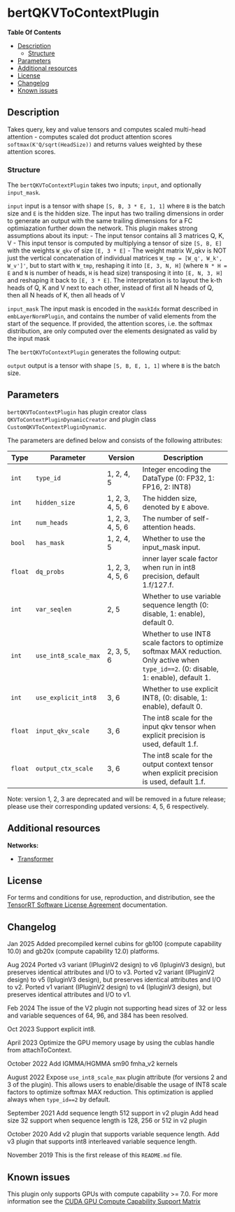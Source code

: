 # bertQKVToContextPlugin

**Table Of Contents**
- [Description](#description)
    * [Structure](#structure)
- [Parameters](#parameters)
- [Additional resources](#additional-resources)
- [License](#license)
- [Changelog](#changelog)
- [Known issues](#known-issues)


## Description

Takes query, key and value tensors and computes scaled multi-head attention - computes scaled dot product attention scores `softmax(K'Q/sqrt(HeadSize))` and returns values weighted by these attention scores.



### Structure

The `bertQKVToContextPlugin` takes two inputs; `input`, and optionally `input_mask`.

`input`
input is a tensor with shape `[S, B, 3 * E, 1, 1]` where `B` is the batch size and `E` is the hidden size. The input has two trailing dimensions in order to generate an output with the same trailing dimensions for a FC optimiazation further down the network.
This plugin makes strong assumptions about its input:
    - The input tensor contains all 3 matrices Q, K, V
    - This input tensor is computed by multiplying a tensor of size `[S, B, E]` with the weights `W_qkv` of size `[E, 3 * E]`
    - The weight matrix W_qkv is NOT just the vertical concatenation of individual matrices `W_tmp = [W_q', W_k', W_v']'`, but to start with `W_tmp`, reshaping it into `[E, 3, N, H]` (where `N * H = E` and `N` is number of heads, `H` is head size) transposing it into `[E, N, 3, H]` and reshaping it back to `[E, 3 * E]`. The interpretation is to layout the k-th heads of Q, K and V next to each other, instead of first all N heads of Q, then all N heads of K, then all heads of V

`input_mask`
The input mask is encoded in the `maskIdx` format described in `embLayerNormPlugin`, and contains the number of valid elements from the start of the sequence.
If provided, the attention scores, i.e. the softmax distribution, are only computed over the elements designated as valid by the input mask


The `bertQKVToContextPlugin` generates the following output:

`output`
output is a tensor with shape `[S, B, E, 1, 1]` where `B` is the batch size.


## Parameters

`bertQKVToContextPlugin` has plugin creator class `QKVToContextPluginDynamicCreator` and plugin class `CustomQKVToContextPluginDynamic`.

The parameters are defined below and consists of the following attributes:

| Type     | Parameter                               |  Version                          | Description
|----------|-----------------------------------------|-----------------------------------|-------------------------------------------------------------------
|`int`     |`type_id`                                |  1, 2, 4, 5                       |Integer encoding the DataType (0: FP32, 1: FP16, 2: INT8)
|`int`     |`hidden_size`                            |  1, 2, 3, 4, 5, 6                 |The hidden size, denoted by `E` above.
|`int`     |`num_heads`                              |  1, 2, 3, 4, 5, 6                 |The number of self-attention heads.
|`bool`    |`has_mask`                               |  1, 2, 4, 5                       |Whether to use the input_mask input.
|`float`   |`dq_probs`                               |  1, 2, 3, 4, 5, 6                 |inner layer scale factor when run in int8 precision, default 1.f/127.f.
|`int`     |`var_seqlen`                             |  2, 5                             |Whether to use variable sequence length (0: disable, 1: enable), default 0.
|`int`     |`use_int8_scale_max`                     |  2, 3, 5, 6                       |Whether to use INT8 scale factors to optimize softmax MAX reduction. Only active when `type_id==2`. (0: disable, 1: enable), default 1.
|`int`     |`use_explicit_int8`                      |  3, 6                             |Whether to use explicit INT8, (0: disable, 1: enable), default 0.
|`float`   |`input_qkv_scale`                        |  3, 6                             |The int8 scale for the input qkv tensor when explicit precision is used, default 1.f.
|`float`   |`output_ctx_scale`                       |  3, 6                             |The int8 scale for the output context tensor when explicit precision is used, default 1.f.

Note: version 1, 2, 3 are deprecated and will be removed in a future release; please use their corresponding updated versions: 4, 5, 6 respectively.

## Additional resources

**Networks:**
-   [Transformer](https://arxiv.org/abs/1706.03762)


## License

For terms and conditions for use, reproduction, and distribution, see the [TensorRT Software License Agreement](https://docs.nvidia.com/deeplearning/sdk/tensorrt-sla/index.html)
documentation.


## Changelog

Jan 2025
Added precompiled kernel cubins for gb100 (compute capability 10.0) and gb20x (compute capability 12.0) platforms.

Aug 2024
Ported v3 variant (IPluginV2 design) to v6 (IpluginV3 design), but preserves identical attributes and I/O to v3.
Ported v2 variant (IPluginV2 design) to v5 (IpluginV3 design), but preserves identical attributes and I/O to v2.
Ported v1 variant (IPluginV2 design) to v4 (IpluginV3 design), but preserves identical attributes and I/O to v1.

Feb 2024
The issue of the V2 plugin not supporting head sizes of 32 or less and variable sequences of 64, 96, and 384 has been resolved.

Oct 2023
Support explicit int8.

April 2023
Optimize the GPU memory usage by using the cublas handle from attachToContext.

October 2022
Add IGMMA/HGMMA sm90 fmha_v2 kernels

August 2022
Expose `use_int8_scale_max` plugin attribute (for versions 2 and 3 of the plugin). This allows users to enable/disable the usage of INT8 scale factors to optimize softmax MAX reduction.
This optimization is applied always when `type_id==2` by default.

September 2021
Add sequence length 512 support in v2 plugin
Add head size 32 support when sequence length is 128, 256 or 512 in v2 plugin

October 2020
Add v2 plugin that supports variable sequence length.
Add v3 plugin that supports int8 interleaved variable sequence length.

November 2019
This is the first release of this `README.md` file.


## Known issues

This plugin only supports GPUs with compute capability >= 7.0. For more information see the [CUDA GPU Compute Capability Support Matrix](https://developer.nvidia.com/cuda-gpus#compute)

